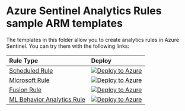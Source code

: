 # Azure Sentinel Analytics Rules sample ARM templates

The templates in this folder allow you to create analytics rules in Azure Sentinel. You can try them with the following links:

| Rule Type | Deploy |
| :---| :---|
| [Scheduled Rule](https://github.com/javiersoriano/Azure-Sentinel/blob/javier-arm/Tools/ARM-Templates/AnalyticsRules/ScheduledRule/ScheduledRule.json) | [![Deploy to Azure](https://aka.ms/deploytoazurebutton)](https://portal.azure.com/#create/Microsoft.Template/uri/https%3A%2F%2Fraw.githubusercontent.com%2Fjaviersoriano%2FAzure-Sentinel%2Fjavier-arm%2FTools%2FARM-Templates%2FAnalyticsRules%2FScheduledRule%2FScheduledRule.json) |
| [Microsoft Rule](https://github.com/javiersoriano/Azure-Sentinel/blob/javier-arm/Tools/ARM-Templates/AnalyticsRules/MicrosoftRule/MicrosoftRule.json) | [![Deploy to Azure](https://aka.ms/deploytoazurebutton)](https://portal.azure.com/#create/Microsoft.Template/uri/https%3A%2F%2Fraw.githubusercontent.com%2Fjaviersoriano%2FAzure-Sentinel%2Fjavier-arm%2FTools%2FARM-Templates%2FAnalyticsRules%2FMicrosoftRule%2FMicrosoftRule.json) |
| [Fusion Rule](https://github.com/javiersoriano/Azure-Sentinel/blob/javier-arm/Tools/ARM-Templates/AnalyticsRules/FusionRule/FusionRule.json) | [![Deploy to Azure](https://aka.ms/deploytoazurebutton)](https://portal.azure.com/#create/Microsoft.Template/uri/https%3A%2F%2Fraw.githubusercontent.com%2Fjaviersoriano%2FAzure-Sentinel%2Fjavier-arm%2FTools%2FARM-Templates%2FAnalyticsRules%2FFusionRule%2FFusionRule.json) |
| [ML Behavior Analytics Rule](https://github.com/javiersoriano/Azure-Sentinel/blob/javier-arm/Tools/ARM-Templates/AnalyticsRules/MLBehaviorAnalyticsRule/MLBehaviorAnalyticsRule.json) | [![Deploy to Azure](https://aka.ms/deploytoazurebutton)](https://portal.azure.com/#create/Microsoft.Template/uri/https%3A%2F%2Fraw.githubusercontent.com%2Fjaviersoriano%2FAzure-Sentinel%2Fjavier-arm%2FTools%2FARM-Templates%2FAnalyticsRules%2FMLBehaviorAnalyticsRule%2FMLBehaviorAnalyticsRule.json) |